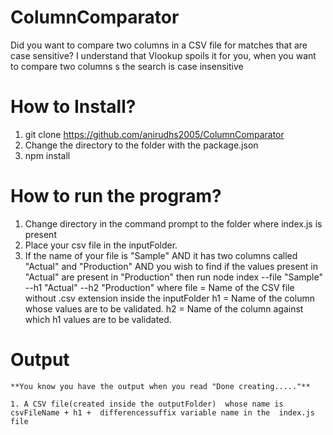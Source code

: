 # ColumnComparator
Did you want to compare two columns in a CSV file for matches that are case sensitive?
I understand that Vlookup spoils it for you, when you want to compare two columns s the search is case insensitive



# How to Install?

1. git clone https://github.com/anirudhs2005/ColumnComparator
2. Change the directory to the folder with the package.json
3. npm install


# How to run the program?
  1. Change directory in the command prompt to the folder where index.js is present
  2. Place your csv file in the inputFolder.
  3. If the name of your file is "Sample" AND it has two columns called "Actual" and "Production" AND you wish to find if the values present in "Actual" are present in "Production" then run
             node index --file "Sample" --h1 "Actual" --h2 "Production"
                   where file = Name of the CSV file without .csv extension inside the inputFolder
                              h1 = Name of the column whose values are to be validated.
                              h2 = Name of the column against which h1 values are to be validated.


 # Output
    **You know you have the output when you read "Done creating....."**
    
    1. A CSV file(created inside the outputFolder)  whose name is  csvFileName + h1 +  differencessuffix variable name in the  index.js file
